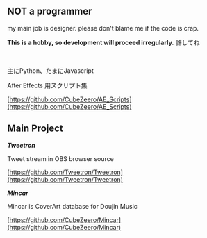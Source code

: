 ## NOT a programmer

my main job is designer.
 please don't blame me if the code is crap. 

**This is a hobby, so development will proceed irregularly.**
許してね

<br>

主にPython、たまにJavascript

After Effects 用スクリプト集

[https://github.com/CubeZeero/AE_Scripts](https://github.com/CubeZeero/AE_Scripts)

## Main Project

_**Tweetron**_

Tweet stream in OBS browser source

[https://github.com/Tweetron/Tweetron](https://github.com/Tweetron/Tweetron)

_**Mincar**_

Mincar is CoverArt database for Doujin Music

[https://github.com/CubeZeero/Mincar](https://github.com/CubeZeero/Mincar)

